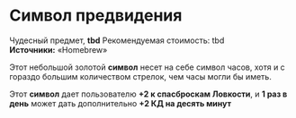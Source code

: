# Символ предвидения

Чудесный предмет, **tbd**
Рекомендуемая стоимость: tbd
**Источники:** «Homebrew»

Этот небольшой золотой **символ** несет на себе символ часов, хотя и с гораздо большим количеством стрелок, чем часы могли бы иметь.

Этот **символ** дает пользователю **+2 к спасброскам Ловкости**, и **1 раз в день** может дать дополнительно **+2 КД на десять минут**